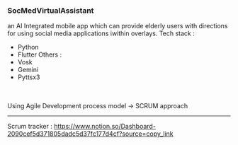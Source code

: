### SocMedVirtualAssistant
an AI Integrated mobile app which can provide elderly users with directions for using social media applications iwithin overlays.
Tech stack :
- Python
- Flutter
Others :
- Vosk
- Gemini
- Pyttsx3
<br>
<br>
Using Agile Development process model -> SCRUM approach  

---

Scrum tracker : https://www.notion.so/Dashboard-2090cef5d371805dadc5d37fc177d4cf?source=copy_link
